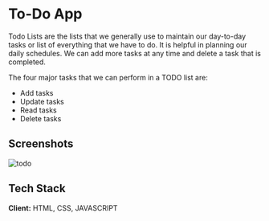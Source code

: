 # To-Do App

Todo Lists are the lists that we generally use to maintain our day-to-day tasks or list of everything that we have to do. It is helpful in planning our daily schedules. We can add more tasks at any time and delete a task that is completed. 

The four major tasks that we can perform in a TODO list are:

- Add tasks
- Update tasks
- Read tasks
- Delete tasks


## Screenshots

![todo](https://user-images.githubusercontent.com/96229934/232128021-91da7a21-0676-4ddf-bcdf-082a29c7a48a.png)
## Tech Stack

**Client:** HTML, CSS, JAVASCRIPT


